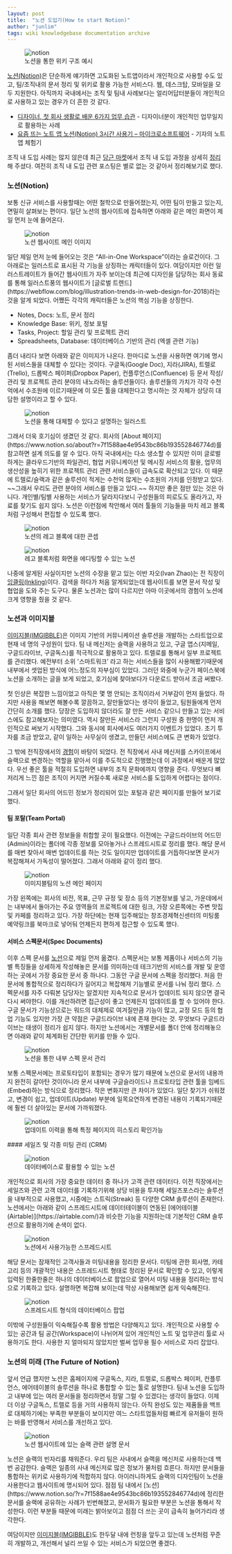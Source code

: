 ```yaml
---
layout: post
title:  "노션 도입기(How to start Notion)"
author: "junlim"
tags: wiki knowledgebase documentation archive
---
```


<figure>
  <img data-action="zoom" src='{{ "/images/notion-use-case-screenshot-wiki.gif" | relative_url }}' alt='notion'>
  <figcaption>노션을 통한 위키 구조 예시</figcaption>
</figure>

[노션(Notion)](https://www.notion.so/?r=7f1588ae4e9543bc86b193552846774d)은 단순하게 얘기하면 고도화된 노트앱이라서 개인적으로 사용할 수도 있고, 팀/조직내의 문서 정리 및 위키로 활용 가능한 서비스다. 웹, 데스크탑, 모바일을 모두 지원한다. 아직까지 국내에서는 조직 및 팀내 사례보다는 얼리어답터분들이 개인적으로 사용하고 있는 경우가 더 흔한 것 같다.

- [디자이너, 첫 회사 생활로 배운 6가지 업무 습관](https://brunch.co.kr/@andsalt/17) - 디자이너분이 개인적인 업무일지로 활용하는 사례
- [요즘 뜨는 노트 앱 노션(Notion) 3시간 사용기 – 마이크로소프트웨어](https://www.imaso.co.kr/archives/3810) - 기자의 노트앱 체험기

조직 내 도입 사례는 많지 않은데 최근 [당근 마켓](https://www.daangn.com/)에서 조직 내 도입 과정을 상세히 [정리](https://medium.com/daangn/스타트업-더-좋은-문서도구가-필요해요-notion을-만나다-ff4f7e0414f)해 주셨다. 여전히 조직 내 도입 관련 포스팅은 별로 없는 것 같아서 정리해보기로 했다.

### 노션(Notion)
보통 신규 서비스를 사용할때는 어떤 철학으로 만들어졌는지, 어떤 팀이 만들고 있는지, 면밀히 살펴보는 편이다. 일단 노션의 웹사이트에 접속하면 아래와 같은 메인 화면이 제일 먼저 눈에 들어온다.

<figure>
  <img data-action="zoom" src='{{ "/images/notion-front-page-hero.png" | relative_url }}' alt='notion'>
  <figcaption>노션 웹사이트 메인 이미지</figcaption>
</figure>
일단 제일 먼저 눈에 들어오는 것은 “All-in-One Workspace”이라는 슬로건이다. 그 아래로는 일러스트로 표시된 각 기능을 상징하는 캐릭터들이 있다. 여담이지만 이런 일러스트레이트가 들어간 웹사이트가 자주 보이는데 최근에 디자인을 담당하는 회사 동료를 통해 일러스트풍의 웹사이트가 [글로벌 트렌드](https://webflow.com/blog/illustration-trends-in-web-design-for-2018)라는 것을 알게 되었다.  어쨌든 각각의 캐릭터들은 노션의 핵심 기능을 상징한다.

- Notes, Docs: 노트, 문서 정리
- Knowledge Base: 위키, 정보 포털
- Tasks, Project: 할일 관리 및 프로젝트 관리
- Spreadsheets, Database: 데이터베이스 기반의 관리 (엑셀 관련 기능)

좀더 내리다 보면 아래와 같은 이미지가 나온다. 한마디로 노션을 사용하면 여기에 명시된 서비스들을 대체할 수 있다는 것이다. 구글독(Google Doc), 지라(JIRA), 트렐로(Trello), 드롭박스 페이퍼(Dropbox Paper), 컨플루언스(Confluence) 등 문서 작성/관리 및 프로젝트 관리 분야의 내노라하는 솔루션들이다. 솔루션들의 가치가 각각 수천억에서 수조원에 이르기때문에 이 모든 툴을 대체한다고 명시하는 것 자체가 상당히 대담한 설명이라고 할 수 있다.
<figure>
  <img data-action="zoom" src='{{ "/images/notion_replace_tools.png" | relative_url }}' alt='notion'>
  <figcaption>노션을 통해 대체할 수 있다고 설명하는 일러스트</figcaption>
</figure>
그래서 더욱 호기심이 생겼던 것 같다. 회사의 [About 페이지](https://www.notion.so/about?r=7f1588ae4e9543bc86b193552846774d)를 참고하면 설계 의도를 알 수 있다. 아직 국내에서는 다소 생소할 수 있지만 이미 글로벌하게는 클라우드기반의 파일관리, 협업 커뮤니케이션 및 메시징 서비스의 활용, 업무의 생산성을 높히기 위한 프로젝트 관리 관련 서비스들이 급속도로 확산되고 있다. 이 때문에 트렐로/슬랙과 같은 솔루션이 적게는 수천억 많게는 수조원의 가치를 인정받고 있다. ~~그래서 우리도 관련 분야의 서비스를 만들고 있다.~~ 하지만 좋은 점만 있는 것은 아니다. 개인별/팀별 사용하는 서비스가 달라지다보니 구성원들의 피로도도 올라가고, 자료를 찾기도 쉽지 않다. 노션은 이런점에 착안해서 여러 툴들의 기능들을 마치 레고 블록처럼 구성해서 편집할 수 있도록 했다.
<figure>
  <img data-action="zoom" src='{{ "/images/notion_lego_blocks.png" | relative_url }}' alt='notion'>
  <figcaption>노션의 레고 블록에 대한 콘셉</figcaption>
</figure>

<figure>
  <img data-action="zoom" src='{{ "/images/notion_lego_blocks.gif" | relative_url }}' alt='notion'>
  <figcaption>레고 블록처럼 화면을 에디팅할 수 있는 노션</figcaption>
</figure>

나중에 알게된 사실이지만 노션의 수장을 맡고 있는 이반 자오(Ivan Zhao)는 전 직장이 [잉클링(Inkling)](https://www.inkling.com)이다. 검색을 하다가 처음 알게되었는데 웹사이트를 보면 문서 작성 및 협업을 도와 주는 도구다. 물론 노션과는 많이 다르지만 아마 이곳에서의 경험이 노션에 크게 영향을 줬을 것 같다.

### 노션과 이미지블
[이미지블(IMGIBBLE)](https://www.imgibble.com/?utm_source=Blog&utm_medium=Jun&utm_campaign=Post)은 이미지 기반의 커뮤니케이션 솔루션을 개발하는 스타트업으로 현재 네 명의 구성원이 있다. 팀 내 메신저는 슬랙을 사용하고 있고, 구글 앱스(지메일, 구글드라이브, 구글독스)를 적극적으로 활용하고 있다. 트렐로를 통해서 일부 프로젝트를 관리했다. 예전부터 소위 '스마트워크’ 라고 하는 서비스들을 많이 사용해봤기때문에 내부에서 셋업된 방식에 어느정도의 자부심이 있었다.  그러던 와중에 누군가 페이스북에 노션을 소개하는 글을 보게 되었고, 호기심에 찾아보다가 다운로드 받아서 조금 써봤다.

첫 인상은 복잡한 느낌이었고 아직은 몇 명 안되는 조직이라서 거부감이 먼저 들었다. 하지만 사용을 해보면 해볼수록 깔끔하고, 잘만들었다는 생각이 들었고, 팀원들에게 먼저 간단히 소개를 했다. 당장은 도입하지 않더라도 잘 만든 서비스 같으니 만들고 있는 서비스에도 참고해보자는 의미였다. 역시 잘만든 서비스라 그런지 구성원 중 한명이 먼저 개인적으로 써보기 시작했다. 그와 동시에 회사에서도 여러가지 이벤트가 있었다. 초기 투자를 조금 받았고, 같이 일하는 사무실이 생겼고, 만들던 서비스에도 큰 변화가 있었다.

그 밖에 전직장에서의 [경험](https://hyungyunlim.github.io/2017-06-20/how-to-adopt-slack)이 바탕이 되었다. 전 직장에서 사내 메신저를 스카이프에서 슬랙으로 변경하는 역할을 맡아서 이를 주도적으로 진행했는데 이 과정에서 배운게 많았다. 우선 좋은 툴을 적절히 도입하면 내부의 조직 문화에까지 영향을 준다.  무엇보다 뼈저리게 느낀 점은 조직이 커지면 커질수록 새로운 서비스를 도입하게 어렵다는 점이다.

그래서 일단 회사의 어드민 정보가 정리되어 있는 포털과 같은 페이지를 만들어 보기로 했다.

#### 팀 포탈(Team Portal)
일단 각종 회사 관련 정보들을 취합할 곳이 필요했다. 이전에는 구글드라이브의 어드민(Admin)이라는 폴더에 각종 정보를 모아놓거나 스프레드시트로 정리를 했다. 해당 문서를 매번 찾아서 매번 업데이트를 하는 것도 일이지만 업데이트를 거듭하다보면 문서가 복잡해져서 가독성이 떨어졌다. 그래서 아래와 같이 정리 했다.
<figure>
  <img data-action="zoom" src='{{ "/images/notion_portal.png" | relative_url }}' alt='notion'>
  <figcaption>이미지블팀의 노션 메인 페이지</figcaption>
</figure>
가장 왼쪽에는 회사의 비전, 목표, 근무 규정 및 장소 등의 기본정보를 넣고, 가운데에서는 내부에서 돌아가는 주요 영역들의 프로젝트에 대한 링크, 가장 오른쪽에는 주변 맛집 및 카페를 정리하고 있다. 가장 하단에는 현재 입주해있는 창조경제혁신센터의 미팅룸 예약링크를 북마크로 넣어둬 언제든지 편하게 접근할 수 있도록 했다.

#### 서비스 스펙문서(Spec Documents)
이후 스펙 문서를 [노션](https://www.notion.so/?r=7f1588ae4e9543bc86b193552846774d)으로 제일 먼저 옮겼다. 스펙문서는 보통 제품이나 서비스의 기능별 특징들을 상세하게 작성해놓은 문서를 의미하는데 테크기반의 서비스를 개발 및 운영하는 곳에서 가장 중요한 문서 중 하나다. 그동안 구글 문서에 스펙을 정리했다. 처음 한 문서에 통합적으로 정리하다가 길어지고 복잡해져 기능별로 문서를 나눠 정리 했다. 스펙문서를 자주 다뤄본 담당자는 알겠지만 지속적으로 문서가 업데이트 되지 않으면 결국 다시 써야한다. 이를 개선하려면 접근성이 좋고 언제든지 업데이트를 할 수 있어야 한다. 구글 문서가 기능상으로는 워드의 대체제로 여겨질만큼 기능이 많고, 교정 모드 등의 협업 기능도 있지만 가장 큰 약점은 구글드라이브 내에 존재 한다는 것. 무엇보다 구글드라이브는 태생이 정리가 쉽지 않다. 하지만 노션에서는 개별문서를 폴더 안에 정리해놓으면 아래와 같이 체계화된 간단한 위키를 만들 수 있다.
<figure>
  <img data-action="zoom" src='{{ "/images/notion_spec.png" | relative_url }}' alt='notion'>
  <figcaption>노션을 통한 내부 스펙 문서 관리</figcaption>
</figure>
보통 스펙문서에는 프로토타입이 포함되는 경우가 많기 때문에 노션으로 문서의 내용까지 완전히 갈아탄 것이아니라 문서 내부에 구글슬라이드나 프로토타입 관련 툴을 임베드(Embed)하는 방식으로 정리했다. 작은 변화지만 큰 차이가 있었다. 일단 찾기가 쉬워졌고, 변경이 쉽고, 업데이트(Update) 부분에 일목요연하게 변경된 내용이 기록되기때문에 훨씬 더 살아있는 문서에 가까워졌다.
<figure>
  <img data-action="zoom" src='{{ "/images/notion_update.png" | relative_url }}' alt='notion'>
  <figcaption>업데이트 이력을 통해 특정 페이지의 히스토리 확인가능</figcaption>
</figure>
#### 세일즈 및 각종 미팅 관리 (CRM)
<figure>
  <img data-action="zoom" src='{{ "/images/notion-use-case-screenshot-database.gif" | relative_url }}' alt='notion'>
  <figcaption>데이터베이스로 활용할 수 있는 노션</figcaption>
</figure>
개인적으로 회사의 가장 중요한 데이터 중 하나가 고객 관련 데이터다. 이전 직장에서는 세일즈와 관련 고객 데이터를 기록하기위해 상당 비용을 투자해 세일즈포스라는 솔루션을 내부적으로 사용했고, 시중에는 스트릭(Streak) 등 다양한 CRM 솔루션이 존재한다. 노션에서는 아래와 같이 스프레드시트에 데이터테이블이 연동된 [에어테이블(Airtable)](https://airtable.com/)과 비슷한 기능을 지원하는데 기본적인 CRM 솔루션으로 활용하기에 손색이 없다.
<figure>
  <img data-action="zoom" src='{{ "/images/notion_crm.png" | relative_url }}' alt='notion'>
  <figcaption>노션에서 사용가능한 스프레드시트</figcaption>
</figure>
해당 문서는 잠재적인 고객사들과 미팅내용을 정리한 문서다. 미팅에 관한 회사명, 카테고리 등의 개괄적인 내용은 스프레드시트 형태로 정리된 문서로 확인할 수 있고, 이렇게 입력된 한줄한줄은 하나의 데이터베이스로 팝업으로 열어서 미팅 내용을 정리하는 방식으로 기록하고 있다. 설명하면 복잡해 보이는데 막상 사용해보면 쉽게 익숙해진다.
<figure>
  <img data-action="zoom" src='{{ "/images/notion_crm_popup.png" | relative_url }}' alt='notion'>
  <figcaption>스프레드시트 형식의 데이터베이스 팝업</figcaption>
</figure>
이밖에 구성원들이 익숙해질수록 활용 방법은 다양해지고 있다. 개인적으로 사용할 수 있는 공간과 팀 공간(Workspace)이 나뉘어져 있어 개인적인 노트 및 업무관리 툴로 사용하기도 한다. 사용한 지 얼마되지 않았지만 벌써 업무용 필수 서비스로 자리 잡았다.

### 노션의 미래 (The Future of Notion)
앞서 언급 했지만 노션은 홈페이지에 구글독스, 지라, 트렐로, 드롭박스 페이퍼, 컨플루언스, 에어테이블의 솔루션을 하나로 통합할 수 있는 툴로 설명한다. 팀내 노션을 도입하고 내부에 있는 여러 문서들을 정리하면서 정말 그럴 수 있겠다는 생각이 들었다. 이제 더 이상 구글독스, 트렐로 등을 거의 사용하지 않는다. 아직 완성도 있는 제품들을 백프로 대체하기에는 부족한 부분들이 보이지만 여느 스타트업들처럼 빠르게 유저들이 원하는 바를 반영해서 서비스를 개선하고 있다.
<figure>
  <img data-action="zoom" src='{{ "/images/notion_slack.png" | relative_url }}' alt='notion'>
  <figcaption>노션 웹사이트에 있는 슬랙 관련 설명 문서</figcaption>
</figure>
노션은 슬랙의 빈자리를 채워준다. 우리 팀은 사내에서 슬랙을 메신저로 사용하는데 백번 공감한다. 슬랙은 일종의 사내 메신저로 많은 정보가 물처럼 흐른다. 하지만 문서들을 통합하는 위키로 사용하기에 적합하지 않다. 아이러니하게도 슬랙의 디자인팀이 노션을 사용한다고 웹사이트에 명시되어 있다. 점점 팀 내에서 [노션](https://www.notion.so/?r=7f1588ae4e9543bc86b193552846774d)에 정리한 문서를 슬랙에 공유하는 사례가 빈번해졌고, 문서화가 필요한 부분은 노션을 통해서 작성한다. 이런 부분들 때문에 미래는 밝아보이고 점점 더 쓰는 곳이 급속히 늘어가리라 생각한다.

여담이지만 [이미지블(IMGIBBLE)](https://www.imgibble.com/?utm_source=Blog&utm_medium=Jun&utm_campaign=Post)도 한두달 내에 런칭을 앞두고 있는데 노션처럼 꾸준히 개발하고, 개선해서 널리 쓰일 수 있는 서비스가 되었으면 좋겠다.
